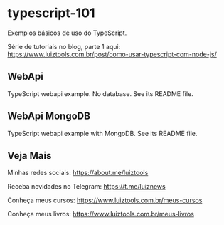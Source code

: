 # typescript-101
Exemplos básicos de uso do TypeScript.

Série de tutoriais no blog, parte 1 aqui: https://www.luiztools.com.br/post/como-usar-typescript-com-node-js/

## WebApi

TypeScript webapi example. No database. See its README file.

## WebApi MongoDB

TypeScript webapi example with MongoDB. See its README file.

## Veja Mais

Minhas redes sociais: https://about.me/luiztools

Receba novidades no Telegram: https://t.me/luiznews

Conheça meus cursos: https://www.luiztools.com.br/meus-cursos

Conheça meus livros: https://www.luiztools.com.br/meus-livros